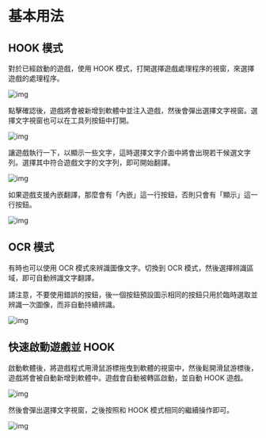 # 基本用法

## HOOK 模式

對於已經啟動的遊戲，使用 HOOK 模式，打開選擇遊戲處理程序的視窗，來選擇遊戲的處理程序。

![img](https://image.lunatranslator.org/zh/basicuse/hook.png)

點擊確認後，遊戲將會被新增到軟體中並注入遊戲，然後會彈出選擇文字視窗。選擇文字視窗也可以在工具列按鈕中打開。

![img](https://image.lunatranslator.org/zh/basicuse/select.png)

讓遊戲執行一下，以顯示一些文字，這時選擇文字介面中將會出現若干候選文字列。選擇其中符合遊戲文字的文字列，即可開始翻譯。

![img](https://image.lunatranslator.org/zh/basicuse/show.png)

如果遊戲支援內嵌翻譯，那麼會有「內嵌」這一行按鈕，否則只會有「顯示」這一行按鈕。

![img](https://image.lunatranslator.org/zh/basicuse/embed.png)

## OCR 模式

有時也可以使用 OCR 模式來辨識圖像文字。切換到 OCR 模式，然後選擇辨識區域，即可自動辨識文字翻譯。

請注意，不要使用錯誤的按鈕，後一個按鈕預設圖示相同的按鈕只用於臨時選取並辨識一次圖像，而非自動持續辨識。

![img](https://image.lunatranslator.org/zh/basicuse/ocr.png)

## 快速啟動遊戲並 HOOK

啟動軟體後，將遊戲程式用滑鼠游標拖曳到軟體的視窗中，然後鬆開滑鼠游標後，遊戲將會被自動新增到軟體中。遊戲會自動被轉區啟動，並自動 HOOK 遊戲。

![img](https://image.lunatranslator.org/zh/basicuse/load.png)

然後會彈出選擇文字視窗，之後按照和 HOOK 模式相同的繼續操作即可。

![img](https://image.lunatranslator.org/zh/basicuse/loaded.png)